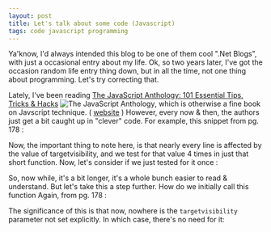 ```yaml
---
layout: post
title: Let's talk about some code (Javascript)
tags: code javascript programming
---
```


Ya'know, I'd always intended this blog to be one of them cool ".Net Blogs", with just a occasional entry about my life.  Ok, so two years later, I've got the occasion random life entry thing down, but in all the time, not one thing about programming.  Let's try correcting that.

Lately, I've been reading [The JavaScript Anthology: 101 Essential Tips, Tricks &amp; Hacks](http://www.amazon.com/gp/product/0975240269/ref=as_li_ss_tl?ie=UTF8&camp=1789&creative=390957&creativeASIN=0975240269&linkCode=as2&tag=njtheatercom-20)
![The JavaScript Anthology](http://www.assoc-amazon.com/e/ir?t=njtheatercom-20&l=as2&o=1&a=0975240269), 
which is otherwise a fine book on Javscript technique. ( [website](http://www.sitepoint.com/books/jsant1/) ) 
However, every now &amp; then, the authors just get a bit caught up in "clever" code.  For example, this snippet from pg. 178 :

<script src="https://gist.github.com/jamescurran/7443388.js">     </script>

Now, the important thing to note here, is that nearly every line is affected by the value of targetvisibility, and we test for that value 4 times in just that short function.  Now, let's consider if we just tested for it once :

<script src="https://gist.github.com/jamescurran/7443419.js">  </script>

So, now while, it's a bit longer, it's a whole bunch easier to read &amp; understand. But let's take this a step further.  How do we initially call this function   Again, from pg. 178 :

<script src="https://gist.github.com/jamescurran/7443825.js">  </script>
    
The significance of this is that now, nowhere is the `targetvisibility` parameter not set explicitly. In which case, there's no need for it:

<script src="https://gist.github.com/jamescurran/5464815.js">   </script>

